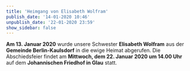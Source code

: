 ```yaml
---
title: 'Heimgang von Elisabeth Wolfram'
publish_date: '14-01-2020 10:46'
unpublish_date: '22-01-2020 23:59'
show_sidebar: false
---
```


**Am 13. Januar 2020** wurde unsere Schwester **Elisabeth Wolfram** aus der **Gemeinde Berlin-Kaulsdorf** in die ewige Heimat abgerufen. Die Abschiedsfeier findet am **Mittwoch, dem 22. Januar 2020 um 14.00 Uhr** auf dem **Johannischen Friedhof in Glau** statt.
